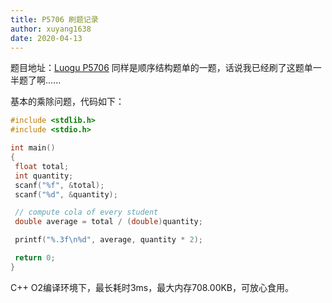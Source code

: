```yaml
---
title: P5706 刷题记录
author: xuyang1638
date: 2020-04-13
---
```

题目地址：[Luogu P5706](https://www.luogu.com.cn/record/32764836)
同样是顺序结构题单的一题，话说我已经刷了这题单一半题了啊......

基本的乘除问题，代码如下：
```cpp
#include <stdlib.h>
#include <stdio.h>

int main()
{
 float total;
 int quantity;
 scanf("%f", &total);
 scanf("%d", &quantity);

 // compute cola of every student
 double average = total / (double)quantity;

 printf("%.3f\n%d", average, quantity * 2);

 return 0;
}
```

C++ O2编译环境下，最长耗时3ms，最大内存708.00KB，可放心食用。